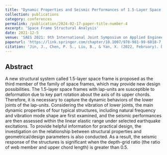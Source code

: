 ```yaml
---
title: "Dynamic Properties and Seismic Performances of 1.5-Layer Space Frames with Lap-Units with Considering Vibration of Lower Joints"
collection: publications
category: conferences
permalink: /publication/2024-02-17-paper-title-number-4
excerpt: 'Space Frame Structural Analysis'
date: 2021-12-5
venue: 'SAES 2021: 9th International Joint Symposium on Applied Engineering and Sciences'
paperurl: 'https://link.springer.com/chapter/10.1007/978-981-99-6018-7_18'
citation: 'Jin, J., Chen, P. S., Liu, B., & Yan, X. (2022, February). Dynamic Properties and Seismic Performance of 1.5-Layer Space Frames with Lap-Units whilst Considering Vibration of Lower Joints. In AWAM International Conference on Civil Engineering (pp. 235-254). Singapore: Springer Nature Singapore.'
---
```

## Abstract

A new structural system called 1.5-layer space frame is proposed as the third member of the family of space frames, which may provide new design possibilities. The 1.5-layer space frames with lap-units are susceptible to deformation due to key part rotation about the axis of its upper chords. Therefore, it is necessary to capture the dynamic behaviors of the lower joints of the lap-units. Considering the vibration of lower joints, the main dynamic properties of four typical structures, including natural frequency and vibration mode shape are first examined, and the seismic performances are then assessed within the linear elastic range under selected earthquake excitations. To provide helpful information for practical design, the investigation on the relationship between structural properties and geometrical/design parameters is also conducted. As a result, the seismic response of the structures is significant when the depth-grid ratio (the ratio of web member and upper chord length) is greater than 0.5.
